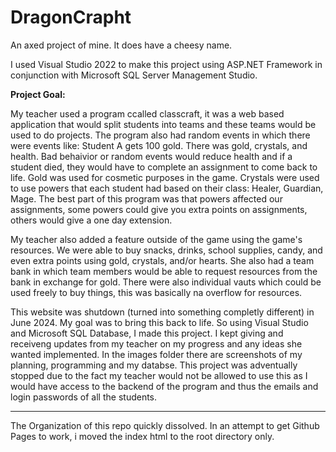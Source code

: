 # DragonCrapht
An axed project of mine. It does have a cheesy name.

I used Visual Studio 2022 to make this project using ASP.NET Framework in conjunction with Microsoft SQL Server Management Studio.

**Project Goal:**

My teacher used a program ccalled classcraft, it was a web based application that would split students into teams and these teams would be used to do projects. The program also had random events in which there were events like: Student A gets 100 gold. There was gold, crystals, and health. Bad behaivior or random events would reduce health and if a student died, they would have to complete an assignment to come back to life. Gold was used for cosmetic purposes in the game. Crystals were used to use powers that each student had based on their class: Healer, Guardian, Mage. The best part of this program was that powers affected our assignments, some powers could give you extra points on assignments, others would give a one day extension.

My teacher also added a feature outside of the game using the game's resources. We were able to buy snacks, drinks, school supplies, candy, and even extra points using gold, crystals, and/or hearts. She also had a team bank in which team members would be able to request resources from the bank in exchange for gold. There were also individual vauts which could be used freely to buy things, this was basically na overflow for resources.

This website was shutdown (turned into something completly different) in June 2024. My goal was to bring this back to life. So using Visual Studio and Microsoft SQL Database, I made this project. I kept giving and receiveng updates from my teacher on my progress and any ideas she wanted implemented. In the images folder there are screenshots of my planning, programming and my databse. This project was adventually stopped due to the fact my teacher would not be allowed to use this as I would have access to the backend of the program and thus the emails and login passwords of all the students.

--------------------------------------------------------------

The Organization of this repo quickly dissolved. In an attempt to get Github Pages to work, i moved the index html to the root directory only.
